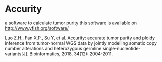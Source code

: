 # Accurity
a software to calculate tumor purity
this software is avaliable on http://www.yfish.org/software/






Luo Z.H., Fan X.P., Su Y, et al. Accurity: accurate tumor purity and ploidy inference from tumor-normal WGS data by jointly modelling somatic copy number alterations and heterozygous germline single-nucleotide-variants[J]. Bioinformatics, 2018, 34(12): 2004-2011.
